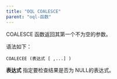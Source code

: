 ```yaml
---
title: "OQL COALESCE"
parent: "oql-函数"
---
```



COALESCE 函数返回其第一个不为空的参数。

语法如下：

```
COALECEE (表达式 [ ,...] )
```

**表达式** 指定要检查结果是否为 NULL的表达式。
